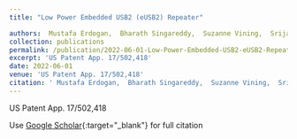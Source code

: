 ```yaml
---
title: "Low Power Embedded USB2 (eUSB2) Repeater"

authors:  Mustafa Erdogan,  Bharath Singareddy,  Suzanne Vining,  Srijan Rastogi,  **Sirish Oruganti**,  Douglas Wente
collection: publications
permalink: /publication/2022-06-01-Low-Power-Embedded-USB2-eUSB2-Repeater
excerpt: 'US Patent App. 17/502,418'
date: 2022-06-01
venue: 'US Patent App. 17/502,418'
citation: ' Mustafa Erdogan,  Bharath Singareddy,  Suzanne Vining,  Srijan Rastogi,  **Sirish Oruganti**,  Douglas Wente, &quot;Low Power Embedded USB2 (eUSB2) Repeater.&quot; US Patent App. 17/502,418, 2022.'
---
```

US Patent App. 17/502,418

Use [Google Scholar](https://scholar.google.com/scholar?q=Low+Power+Embedded+USB2+(eUSB2)+Repeater){:target="_blank"} for full citation